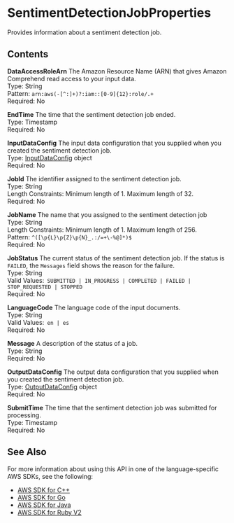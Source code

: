 # SentimentDetectionJobProperties<a name="API_SentimentDetectionJobProperties"></a>

Provides information about a sentiment detection job\.

## Contents<a name="API_SentimentDetectionJobProperties_Contents"></a>

 **DataAccessRoleArn**   <a name="comprehend-Type-SentimentDetectionJobProperties-DataAccessRoleArn"></a>
The Amazon Resource Name \(ARN\) that gives Amazon Comprehend read access to your input data\.  
Type: String  
Pattern: `arn:aws(-[^:]+)?:iam::[0-9]{12}:role/.+`   
Required: No

 **EndTime**   <a name="comprehend-Type-SentimentDetectionJobProperties-EndTime"></a>
The time that the sentiment detection job ended\.  
Type: Timestamp  
Required: No

 **InputDataConfig**   <a name="comprehend-Type-SentimentDetectionJobProperties-InputDataConfig"></a>
The input data configuration that you supplied when you created the sentiment detection job\.  
Type: [InputDataConfig](API_InputDataConfig.md) object  
Required: No

 **JobId**   <a name="comprehend-Type-SentimentDetectionJobProperties-JobId"></a>
The identifier assigned to the sentiment detection job\.  
Type: String  
Length Constraints: Minimum length of 1\. Maximum length of 32\.  
Required: No

 **JobName**   <a name="comprehend-Type-SentimentDetectionJobProperties-JobName"></a>
The name that you assigned to the sentiment detection job  
Type: String  
Length Constraints: Minimum length of 1\. Maximum length of 256\.  
Pattern: `^([\p{L}\p{Z}\p{N}_.:/=+\-%@]*)$`   
Required: No

 **JobStatus**   <a name="comprehend-Type-SentimentDetectionJobProperties-JobStatus"></a>
The current status of the sentiment detection job\. If the status is `FAILED`, the `Messages` field shows the reason for the failure\.  
Type: String  
Valid Values:` SUBMITTED | IN_PROGRESS | COMPLETED | FAILED | STOP_REQUESTED | STOPPED`   
Required: No

 **LanguageCode**   <a name="comprehend-Type-SentimentDetectionJobProperties-LanguageCode"></a>
The language code of the input documents\.  
Type: String  
Valid Values:` en | es`   
Required: No

 **Message**   <a name="comprehend-Type-SentimentDetectionJobProperties-Message"></a>
A description of the status of a job\.  
Type: String  
Required: No

 **OutputDataConfig**   <a name="comprehend-Type-SentimentDetectionJobProperties-OutputDataConfig"></a>
The output data configuration that you supplied when you created the sentiment detection job\.  
Type: [OutputDataConfig](API_OutputDataConfig.md) object  
Required: No

 **SubmitTime**   <a name="comprehend-Type-SentimentDetectionJobProperties-SubmitTime"></a>
The time that the sentiment detection job was submitted for processing\.  
Type: Timestamp  
Required: No

## See Also<a name="API_SentimentDetectionJobProperties_SeeAlso"></a>

For more information about using this API in one of the language\-specific AWS SDKs, see the following:
+  [AWS SDK for C\+\+](https://docs.aws.amazon.com/goto/SdkForCpp/comprehend-2017-11-27/SentimentDetectionJobProperties) 
+  [AWS SDK for Go](https://docs.aws.amazon.com/goto/SdkForGoV1/comprehend-2017-11-27/SentimentDetectionJobProperties) 
+  [AWS SDK for Java](https://docs.aws.amazon.com/goto/SdkForJava/comprehend-2017-11-27/SentimentDetectionJobProperties) 
+  [AWS SDK for Ruby V2](https://docs.aws.amazon.com/goto/SdkForRubyV2/comprehend-2017-11-27/SentimentDetectionJobProperties) 